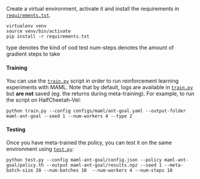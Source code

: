 Create a virtual environment, activate it and install the requirements in [`requirements.txt`](requirements.txt).
```
virtualenv venv
source venv/bin/activate
pip install -r requirements.txt
```

type denotes the kind of ood test
num-steps denotes the amount of gradient steps to take

#### Training
You can use the [`train.py`](train.py) script in order to run reinforcement learning experiments with MAML. Note that by default, logs are available in [`train.py`](train.py) but **are not** saved (eg. the returns during meta-training). For example, to run the script on HalfCheetah-Vel:
```
python train.py --config configs/maml/ant-goal.yaml --output-folder maml-ant-goal --seed 1 --num-workers 4 --type 2
```

#### Testing
Once you have meta-trained the policy, you can test it on the same environment using [`test.py`](test.py):
```
python test.py --config maml-ant-goal/config.json --policy maml-ant-goal/policy.th --output maml-ant-goal/results.npz --seed 1 --meta-batch-size 20 --num-batches 10  --num-workers 4 --num-steps 10
```